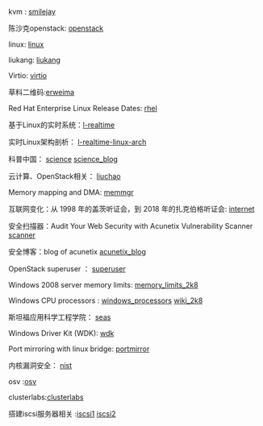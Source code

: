 
kvm : [smilejay]

陈沙克openstack: [openstack]

linux: [linux]

liukang: [liukang]

Virtio: [virtio]

草料二维码:[erweima]

Red Hat Enterprise Linux Release Dates: [rhel]

基于Linux的实时系统：[l-realtime]

实时Linux架构剖析： [l-realtime-linux-arch]

科普中国： [science] [science_blog]

云计算、OpenStack相关： [liuchao] 

Memory mapping and DMA: [memmgr]

互联网变化：从 1998 年的盖茨听证会，到 2018 年的扎克伯格听证会: [internet]

安全扫描器：Audit Your Web Security with Acunetix Vulnerability Scanner [scanner]

安全博客：blog of acunetix [acunetix_blog]

OpenStack superuser  ： [superuser]

Windows 2008 server memory limits: [memory_limits_2k8]

Windows CPU processors : [windows_processors]  [wiki_2k8]

斯坦福应用科学工程学院： [seas]

Windows Driver Kit (WDK): [wdk]

Port mirroring with linux bridge: [portmirror]

内核漏洞安全： [nist]

osv :[osv]

clusterlabs:[clusterlabs]

搭建iscsi服务器相关 :[iscsi1] [iscsi2]



  [smilejay]: http://smilejay.com/
  [openstack]: http://www.chenshake.com/
  [linux]: https://seravo.fi/blog
  [liukang]: http://my.csdn.net/get_set
  [virtio]: https://www.linux-kvm.org/page/Virtio
  [erweima]:https://cli.im/deqr
  [rhel]:https://access.redhat.com/articles/3078
  [l-realtime]:https://www.ibm.com/developerworks/cn/linux/embed/l-realtime/
  [l-realtime-linux-arch]:https://www.ibm.com/developerworks/cn/linux/l-real-time-linux/
  [science_blog]:https://p.baidu.com/daily/author?un=科普中国网&ie=utf8/
  [science]:http://www.kepuchina.cn/
  [liuchao]:https://www.cnblogs.com/popsuper1982/p/3840340.html
  [memmgr]: http://static.lwn.net/images/pdf/LDD3/ch15.pdf
  [internet]:https://baijia.baidu.com/s?id=1598050675049005897
  [scanner]: https://www.acunetix.com/vulnerability-scanner/
  [acunetix_blog]: https://www.acunetix.com/blog
  [superuser]:https://superuser.openstack.org/
  [memory_limits_2k8]:https://msdn.microsoft.com/en-us/library/aa366778.aspx#physical_memory_limits_windows_server_2008
  [windows_processors]:https://blogs.technet.microsoft.com/matthts/2012/10/13/windows-server-sockets-logical-processors-symmetric-multi-threading/
  [wiki_2k8]:https://en.wikipedia.org/wiki/Windows_Server_2008
  [seas]: https://www.seas.harvard.edu/
  [wdk]:https://docs.microsoft.com/en-us/windows-hardware/drivers/download-the-wdk
  [portmirror]: https://backreference.org/2014/06/17/port-mirroring-with-linux-bridges/
  [nist]: https://www.nist.org/
  [osv]: http://osv.io/getting-started/
  [clusterlabs]: www.clusterlabs.org
  [iscsi1]: https://blogs.mindspew-age.com/2012/04/05/adventures-in-high-availability-ha-iscsi-with-drbd-iscsi-and-pacemaker/
  [iscsi2]: https://www.cnblogs.com/wuchanming/p/4019660.html


